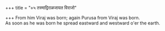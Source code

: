 +++
title = "०५ तस्माद्विराळजायत विराजो"

+++
From him Viraj was born; again Purusa from Viraj was born.  
     As soon as he was born he spread eastward and westward o'er the earth.